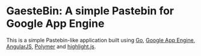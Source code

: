 GaesteBin: A simple Pastebin for Google App Engine
==================================================

This is a simple Pastebin-like application built using [Go](http://golang.org), [Google App Engine](http://appengine.google.com), [AngularJS](https://angularjs.org/), [Polymer](https://www.polymer-project.org/) and [highlight.js](http://softwaremaniacs.org/soft/highlight/en/description/).
